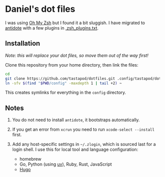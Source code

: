 # Daniel's dot files

I was using [Oh My Zsh](https://ohmyz.sh) but I found it a bit sluggish.
I have migrated to [antidote](https://antidote.sh) with a few plugins in
[.zsh_plugins.txt](config/.zsh_plugins.txt).

## Installation

_Note: this will replace your dot files, so move them out of the way first!_

Clone this repository from your home directory, then link the files:

```zsh
cd
git clone https://github.com/tastapod/dotfiles.git .config/tastapod/dotfiles && cd $_
ln -sfv $(find "$PWD/config" -maxdepth 1 | tail +2) ~
```

This creates symlinks for everything in the `config` directory.

## Notes

1. You do not need to install `antidote`, it bootstraps automatically.

1. If you get an error from `xcrun` you need to run `xcode-select --install` first.

1. Add any host-specific settings in `~/.zlogin`, which is sourced last for a login shell.
   I use this for local tool and language configuration:
    - homebrew
    - Go, Python (using [uv](https://docs.astral.sh/uv/)), Ruby, Rust, JavaScript
    - [Hugo](https://gohugo.io)
